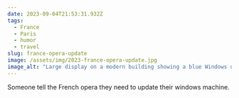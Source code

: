 ```yaml
---
date: 2023-09-04T21:53:31.932Z
tags:
  - France
  - Paris
  - humor
  - travel
slug: france-opera-update
image: /assets/img/2023-france-opera-update.jpg
image_alt: "Large display on a modern building showing a blue Windows update modal over the advertizing content."
---
```

Someone tell the French opera they need to update their windows machine.
